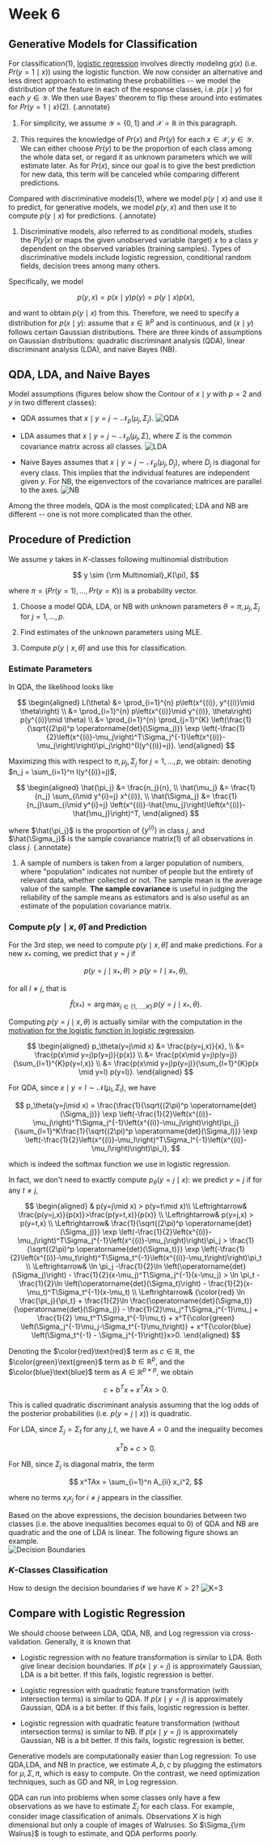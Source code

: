 # Week 6

## Generative Models for Classification

For classification(1), [logistic regression](/notes/lecture_notes/stat541_week5/#logistic-regression) involves directly modeling $g(x)$ (i.e.  $Pr(y=1\mid x)$) using the logistic function. We now consider an alternative and less direct approach to estimating these probabilities -- we model the distribution of the feature in each of the response classes, i.e. $p(x\mid y)$ for each $y\in \mathcal{Y}$. We then use Bayes’ theorem to flip these around into estimates for $Pr(y = 1 \mid x)$(2).
{.annotate}

1. For simplicity, we assume $\mathcal{Y}=\{0,1\}$ and $\mathcal{X}=\mathbb{R}$ in this paragraph. 

2. This requires the knowledge of $Pr(x)$ and $Pr(y)$ for each $x\in \mathcal{X}, y\in \mathcal{Y}$. We can either choose $Pr(y)$ to be the proportion of each class among the whole data set, or regard it as unknown parameters which we will estimate later. As for $Pr(x)$, since our goal is to give the best prediction for new data, this term will be canceled while comparing different predictions. 

Compared with discriminative models(1), where we model $p(y\mid x)$ and use it to predict, for generative models, we model $p(y,x)$ and then use it to compute $p(y\mid x)$ for predictions. 
{.annotate}

1. Discriminative models, also referred to as conditional models, studies the ${\displaystyle P(y|x)}$ or maps the given unobserved variable (target) $x$ to a class $y$ dependent on the observed variables (training samples). Types of discriminative models include logistic regression, conditional random fields, decision trees among many others. 

Specifically, we model 

$$
p(y,x) = p(x\mid y)p(y) = p(y\mid x) p(x), 
$$

and want to obtain $p(y\mid x)$ from this. Therefore, we need to specify a distribution for $p(x\mid y)$: assume that $x\in \mathbb{R}^p$ and is continuous, and $(x\mid y)$ follows certain Gaussian distributions. There are three kinds of assumptions on Gaussian distributions: quadratic discriminant analysis (QDA), linear discriminant analysis (LDA), and naive Bayes (NB). 

## QDA, LDA, and Naive Bayes

Model assumptions (figures below show the Contour of $x\mid y$ with $p=2$ and $y$ in two different classes):

- QDA assumes that $\displaystyle x\mid y=j \sim \mathcal{N}_p(\mu_j, \Sigma_j)$. 
![QDA](stat541_week601.svg)

- LDA assumes that $\displaystyle x\mid y=j \sim \mathcal{N}_p(\mu_j, \Sigma)$, where $\Sigma$ is the common covariance matrix across all classes. 
![LDA](stat541_week602.svg)

- Naive Bayes assumes that $\displaystyle x\mid y=j \sim \mathcal{N}_p(\mu_j, D_j)$, where $D_j$ is diagonal for every class. This implies that the individual features are independent given $y$. For NB, the eigenvectors of the covariance matrices are parallel to the axes. 
![NB](stat541_week603.svg)

Among the three models, QDA is the most complicated; LDA and NB are different -- one is not more complicated than the other. 

## Procedure of Prediction

We assume $y$ takes in $K$-classes following multinomial distribution

$$
y \sim {\rm Multinomial}_K(\pi), 
$$

where $\pi = \left(Pr(y=1),\dots,Pr(y=K)\right)$ is a probability vector.

1. Choose a model QDA, LDA, or NB with unknown parameters $\theta = \pi, \mu_j, \Sigma_j$ for $j=1,\dots, p$.  

2. Find estimates of the unknown parameters using MLE. 

3. Compute $\displaystyle p(y\mid x,\hat{\theta})$ and use this for classification. 

### Estimate Parameters

In QDA, the likelihood looks like 

$$
\begin{aligned}
L(\theta) 
&= \prod_{i=1}^{n} p\left(x^{(i)}, y^{(i)}\mid \theta\right) \\
&= \prod_{i=1}^{n} p\left(x^{(i)}\mid y^{(i)}, \theta\right) p(y^{(i)}\mid \theta) \\
&= \prod_{i=1}^{n} \prod_{j=1}^{K} \left(\frac{1}{\sqrt{(2\pi)^p \operatorname{det}(\Sigma_j)}} \exp \left(-\frac{1}{2}\left(x^{(i)}-\mu_j\right)^T\Sigma_j^{-1}\left(x^{(i)}-\mu_j\right)\right)\pi_j\right)^{I(y^{(i)}=j)}. 
\end{aligned}
$$

Maximizing this with respect to $\pi, \mu_j, \Sigma_j$ for $j=1,\dots, p$, we obtain: denoting $n_j = \sum_{i=1}^n I(y^{(i)}=j)$, 

$$
\begin{aligned}
\hat{\pi_j} &= \frac{n_j}{n}, \\
\hat{\mu_j} &= \frac{1}{n_j} \sum_{i\mid y^{i}=j} x^{(i)}, \\
\hat{\Sigma_j} &= \frac{1}{n_j}\sum_{i\mid y^{i}=j} \left(x^{(i)}-\hat{\mu_j}\right)\left(x^{(i)}-\hat{\mu_j}\right)^T, 
\end{aligned}
$$

where $\hat{\pi_j}$ is the proportion of $\{y^{(i)}\}$ in class $j$, and $\hat{\Sigma_j}$ is the sample covariance matrix(1) of all observations in class $j$. 
{.annotate}

1. A sample of numbers is taken from a larger population of numbers, where "population" indicates not number of people but the entirety of relevant data, whether collected or not. The sample mean is the average value of the sample. **The sample covariance** is useful in judging the reliability of the sample means as estimators and is also useful as an estimate of the population covariance matrix. 

### Compute $p(y\mid x,\hat{\theta})$ and Prediction

For the 3rd step, we need to compute $p(y\mid x,\hat{\theta})$ and make predictions. For a new $x_*$ coming, we predict that $y=j$ if 

$$
p(y=j\mid x_*,\theta) > p(y=l\mid x_*,\theta),
$$

for all $l \neq j$, that is 

$$
\hat{f}(x_*) = \operatorname*{arg\, max}_{j\in \{1,\dots,K\}}\, p(y=j\mid x_*, \theta). 
$$


Computing $p(y=j\mid x, \theta)$ is actually similar with the computation in the [motivation for the logistic function in logistic regression](/notes/lecture_notes/stat541_week5/#motivation-and-interpretation). 

$$
\begin{aligned}
p_\theta(y=j\mid x) 
&= \frac{p(y=j,x)}{x}, \\
&= \frac{p(x\mid y=j)p(y=j)}{p(x)} \\
&= \frac{p(x\mid y=j)p(y=j)}{\sum_{l=1}^{K}p(y=l,x)} \\
&= \frac{p(x\mid y=j)p(y=j)}{\sum_{l=1}^{K}p(x \mid y=l) p(y=l)}.
\end{aligned}
$$

For QDA, since $x \mid y=l \sim \mathcal{N}(\mu_l,\Sigma_l)$, we have 

$$
p_\theta(y=j\mid x) = \frac{\frac{1}{\sqrt{(2\pi)^p \operatorname{det}(\Sigma_j)}} \exp \left(-\frac{1}{2}\left(x^{(i)}-\mu_j\right)^T\Sigma_j^{-1}\left(x^{(i)}-\mu_j\right)\right)\pi_j}{\sum_{l=1}^K\frac{1}{\sqrt{(2\pi)^p \operatorname{det}(\Sigma_l)}} \exp \left(-\frac{1}{2}\left(x^{(i)}-\mu_l\right)^T\Sigma_l^{-1}\left(x^{(i)}-\mu_l\right)\right)\pi_l}, 
$$

which is indeed the softmax function we use in logistic regression. 

In fact, we don't need to exactly compute $p_\theta(y=j\mid x)$: we predict $y=j$ if for any $t\neq j$, 

$$
\begin{aligned}
& p(y=j\mid x) > p(y=t\mid x)\\
\Leftrightarrow& \frac{p(y=j,x)}{p(x)}>\frac{p(y=t,x)}{p(x)} \\
\Leftrightarrow& p(y=j,x) > p(y=t,x) \\
\Leftrightarrow& \frac{1}{\sqrt{(2\pi)^p \operatorname{det}(\Sigma_j)}} \exp \left(-\frac{1}{2}\left(x^{(i)}-\mu_j\right)^T\Sigma_j^{-1}\left(x^{(i)}-\mu_j\right)\right)\pi_j > \frac{1}{\sqrt{(2\pi)^p \operatorname{det}(\Sigma_t)}} \exp \left(-\frac{1}{2}\left(x^{(i)}-\mu_t\right)^T\Sigma_t^{-1}\left(x^{(i)}-\mu_t\right)\right)\pi_t \\
\Leftrightarrow& \ln \pi_j -\frac{1}{2}\ln \left(\operatorname{det}(\Sigma_j)\right) - \frac{1}{2}(x-\mu_j)^T\Sigma_j^{-1}(x-\mu_j) > \ln \pi_t -\frac{1}{2}\ln \left(\operatorname{det}(\Sigma_t)\right) - \frac{1}{2}(x-\mu_t)^T\Sigma_t^{-1}(x-\mu_t) \\
\Leftrightarrow& {\color{red} \ln \frac{\pi_j}{\pi_t} + \frac{1}{2}\ln \frac{\operatorname{det}(\Sigma_t)}{\operatorname{det}(\Sigma_j)} - \frac{1}{2}\mu_j^T\Sigma_j^{-1}\mu_j + \frac{1}{2} \mu_t^T\Sigma_t^{-1}\mu_t} + x^T{\color{green} \left(\Sigma_j^{-1}\mu_j-\Sigma_t^{-1}\mu_t\right)} + x^T{\color{blue} \left(\Sigma_t^{-1} - \Sigma_j^{-1}\right)}x>0. 
\end{aligned}
$$

Denoting the $\color{red}\text{red}$ term as $c\in\mathbb{R}$, the $\color{green}\text{green}$ term as $b\in\mathbb{R}^p$, and the $\color{blue}\text{blue}$ term as $A\in\mathbb{R}^{p\times p}$, we obtain 

$$
c+b^Tx+x^TAx >0. 
$$

This is called quadratic discriminant analysis assuming that the log odds of the posterior probabilities (i.e. $p(y=j\mid x)$) is quadratic. 

For LDA, since $\Sigma_j=\Sigma_t$ for any $j,t$, we have $A=0$ and the inequality becomes

$$
x^Tb+c>0. 
$$

For NB, since $\Sigma_j$ is diagonal matrix, the term 

$$
x^TAx = \sum_{i=1}^n A_{ii} x_i^2,
$$

where no terms $x_ix_j$ for $i\neq j$ appears in the classifier. 

Based on the above expressions, the decision boundaries between two classes (i.e. the above inequalities becomes equal to 0) of QDA and NB are quadratic and the one of LDA is linear. The following figure shows an example.   
![Decision Boundaries](stat541_week604.svg)

### $K$-Classes Classification

How to design the decision boundaries if we have $K>2$? 
![K=3](stat541_week605.svg)

## Compare with Logistic Regression 

We should choose between LDA, QDA, NB, and Log regression via cross-validation. Generally, it is known that 

- Logistic regression with no feature transformation is similar to LDA. Both give linear decision boundaries. If $p(x\mid y=j)$ is approximately Gaussian, LDA is a bit better. If this fails, logistic regression is better. 

- Logistic regression with quadratic feature transformation (with intersection terms) is similar to QDA. If $p(x\mid y=j)$ is approximately Gaussian, QDA is a bit better. If this fails, logistic regression is better. 

- Logistic regression with quadratic feature transformation (without intersection terms) is similar to NB. If $p(x\mid y=j)$ is approximately Gaussian, NB is a bit better. If this fails, logistic regression is better. 

Generative models are computationally easier than Log regression: To use QDA,LDA, and NB in practice, we estimate $A,b,c$ by plugging the estimators for $\mu,\Sigma,\pi$, which is easy to compute. On the contrast, we need optimization techniques, such as GD and NR, in Log regression.  

QDA can run into problems when some classes only have a few observations as we have to estimate $\Sigma_j$ for each class. For example, consider image classification of animals. Observations $X$ is high dimensional but only a couple of images of Walruses. So $\Sigma_{\rm Walrus}$ is tough to estimate, and QDA performs poorly. 